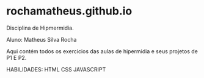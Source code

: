 # rochamatheus.github.io


Disciplina de Hipmermidia. 

Aluno: Matheus Silva Rocha 

Aqui contém todos os exercicios das aulas de hipermidia e seus projetos de P1 E P2. 

HABILIDADES:
HTML 
CSS 
JAVASCRIPT

